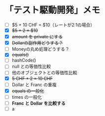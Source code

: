 # 「テスト駆動開発」メモ
- [ ] $5 + 10 CHF = $10（レートが2:1の場合）
- [x] ~~$5 * 2 = $10~~
- [x] ~~amount を private にする~~
- [x] ~~Dollarの副作用どうする？~~
- [ ] Moneyの丸め処理どうする？
- [x] ~~equals()~~
- [ ] hashCode()
- [ ] null との等価性比較
- [ ] 他のオブジェクトとの等価性比較
- [x] ~~5 CHF * 2 = 10 CHF~~
- [ ] Dollar と Franc の重複
- [x] ~~equals の一般化~~
- [ ] times の一般化
- [ ] **Franc と Dollar を比較する**
- [ ] a
